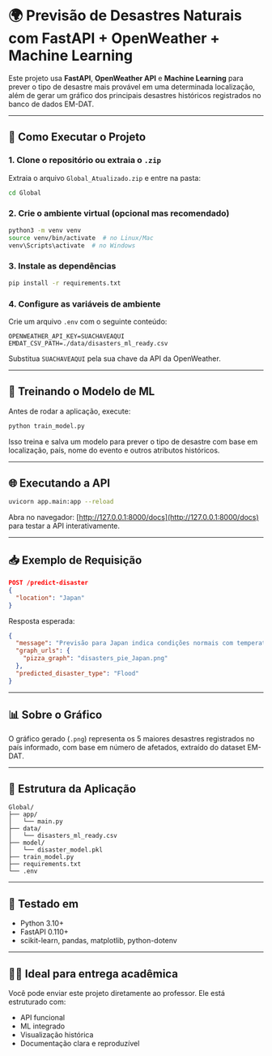
# 🌍 Previsão de Desastres Naturais com FastAPI + OpenWeather + Machine Learning

Este projeto usa **FastAPI**, **OpenWeather API** e **Machine Learning** para prever o tipo de desastre mais provável em uma determinada localização, além de gerar um gráfico dos principais desastres históricos registrados no banco de dados EM-DAT.

---

## 🚀 Como Executar o Projeto

### 1. Clone o repositório ou extraia o `.zip`
Extraia o arquivo `Global_Atualizado.zip` e entre na pasta:

```bash
cd Global
```

### 2. Crie o ambiente virtual (opcional mas recomendado)

```bash
python3 -m venv venv
source venv/bin/activate  # no Linux/Mac
venv\Scripts\activate  # no Windows
```

### 3. Instale as dependências

```bash
pip install -r requirements.txt
```

### 4. Configure as variáveis de ambiente

Crie um arquivo `.env` com o seguinte conteúdo:

```
OPENWEATHER_API_KEY=SUACHAVEAQUI
EMDAT_CSV_PATH=./data/disasters_ml_ready.csv
```

Substitua `SUACHAVEAQUI` pela sua chave da API da OpenWeather.

---

## 🧠 Treinando o Modelo de ML

Antes de rodar a aplicação, execute:

```bash
python train_model.py
```

Isso treina e salva um modelo para prever o tipo de desastre com base em localização, país, nome do evento e outros atributos históricos.

---

## 🌐 Executando a API

```bash
uvicorn app.main:app --reload
```

Abra no navegador: [http://127.0.0.1:8000/docs](http://127.0.0.1:8000/docs) para testar a API interativamente.

---

## 📥 Exemplo de Requisição

```json
POST /predict-disaster
{
  "location": "Japan"
}
```

Resposta esperada:

```json
{
  "message": "Previsão para Japan indica condições normais com temperatura de 22°C e clima clear sky.",
  "graph_urls": {
    "pizza_graph": "disasters_pie_Japan.png"
  },
  "predicted_disaster_type": "Flood"
}
```

---

## 📊 Sobre o Gráfico

O gráfico gerado (`.png`) representa os 5 maiores desastres registrados no país informado, com base em número de afetados, extraído do dataset EM-DAT.

---

## 📁 Estrutura da Aplicação

```
Global/
├── app/
│   └── main.py
├── data/
│   └── disasters_ml_ready.csv
├── model/
│   └── disaster_model.pkl
├── train_model.py
├── requirements.txt
└── .env
```

---

## 🧪 Testado em

- Python 3.10+
- FastAPI 0.110+
- scikit-learn, pandas, matplotlib, python-dotenv

---

## 👨‍🏫 Ideal para entrega acadêmica

Você pode enviar este projeto diretamente ao professor. Ele está estruturado com:
- API funcional
- ML integrado
- Visualização histórica
- Documentação clara e reproduzível
